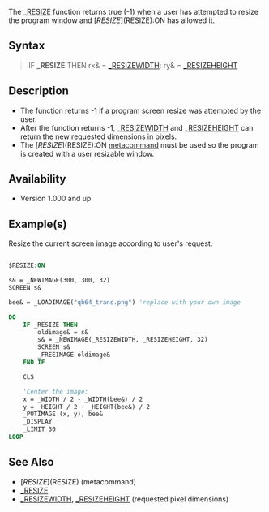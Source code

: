 The [_RESIZE](_RESIZE) function returns true (-1) when a user has attempted to resize the program window and [$RESIZE]($RESIZE):ON has allowed it.

## Syntax

> IF **_RESIZE** THEN rx& = [_RESIZEWIDTH](_RESIZEWIDTH): ry& = [_RESIZEHEIGHT](_RESIZEHEIGHT)

## Description

* The function returns -1 if a program screen resize was attempted by the user. 
* After the function returns -1, [_RESIZEWIDTH](_RESIZEWIDTH) and [_RESIZEHEIGHT](_RESIZEHEIGHT) can return the new requested dimensions in pixels.
* The [$RESIZE]($RESIZE):ON [metacommand](metacommand) must be used so the program is created with a user resizable window.

## Availability

* Version 1.000 and up.

## Example(s)

Resize the current screen image according to user's request.

```vb

$RESIZE:ON

s& = _NEWIMAGE(300, 300, 32)
SCREEN s&

bee& = _LOADIMAGE("qb64_trans.png") 'replace with your own image

DO
    IF _RESIZE THEN
        oldimage& = s&
        s& = _NEWIMAGE(_RESIZEWIDTH, _RESIZEHEIGHT, 32)
        SCREEN s&
        _FREEIMAGE oldimage&
    END IF

    CLS

    'Center the image:
    x = _WIDTH / 2 - _WIDTH(bee&) / 2
    y = _HEIGHT / 2 - _HEIGHT(bee&) / 2
    _PUTIMAGE (x, y), bee&
    _DISPLAY
    _LIMIT 30
LOOP

```

## See Also

* [$RESIZE]($RESIZE) (metacommand)
* [_RESIZE](_RESIZE)
* [_RESIZEWIDTH](_RESIZEWIDTH), [_RESIZEHEIGHT](_RESIZEHEIGHT) (requested pixel dimensions)
